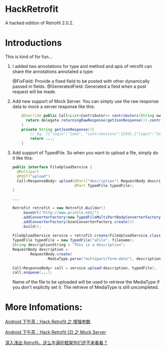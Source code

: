 # HackRetrofit
A hacked edition of Retrofit 2.0.2.

# Introductions

This is kind of for fun... 

1. I added two annotations for type and method and apis of retrofit can share the annotations annotated a type:

	@FixField: Provide a fixed field to be posted with other dynamically passed in fields.
	@GeneratedField: Generated a field when a post request will be made.

2. Add new support of Mock Server. You can simply use the raw response data to mock a server response like this:

	``` java
	    @Override public Call<List<Contributor>> contributors(String owner, String repo) {
	      return delegate.returningRawResponse(getJsonResponse()).contributors(owner, repo);
	    }
	    private String getJsonResponse(){
	        // Eg. [{"login":"Jake", "contributions":1234},{"login":"John", "contributions":1234}]
	        return ...;
	    }
	```

3. Add support of TypedFile. So when you want to upload a file, simply do it like this:
	
	```java
	public interface FileUploadService {
	  @Multipart
	  @POST("upload")
	  Call<ResponseBody> upload(@Part("description") RequestBody description,
	                            @Part TypedFile typedFile);
	}
	
	...
	
	Retrofit retrofit = new Retrofit.Builder()
	    .baseUrl("http://www.println.net/")
	    .addConverterFactory(new TypedFileMultiPartBodyConverterFactory())
	    .addConverterFactory(GsonConverterFactory.create())
	    .build();
	 
	FileUploadService service = retrofit.create(FileUploadService.class);
	TypedFile typedFile = new TypedFile("aFile", filename);
	String descriptionString = "This is a description";
	RequestBody description =
	        RequestBody.create(
	                MediaType.parse("multipart/form-data"), descriptionString);
	 
	Call<ResponseBody> call = service.upload(description, typedFile);
	call.enqueue(...);
	```
	
	Name of the file to be uploaded will be used to retrieve the MediaType if you don't explictly set it. The retrieve of MediaType is still uncompleted.


# More Infomations:

[Android 下午茶：Hack Retrofit 之 增强参数](http://www.println.net/post/Android-Hack-Retrofit).

[Android 下午茶：Hack Retrofit (2) 之 Mock Server](http://www.println.net/post/Android-Hack-Retrofit-Mock-Server)

[深入浅出 Retrofit，这么牛逼的框架你们还不来看看？](http://www.println.net/post/deep-in-retrofit)
